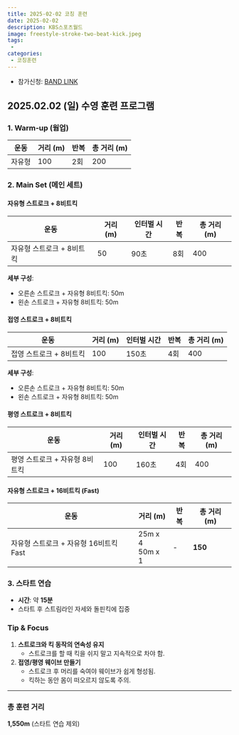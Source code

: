 ```yaml
---
title: 2025-02-02 코칭 훈련
date: 2025-02-02
description: KBS스포츠월드
image: freestyle-stroke-two-beat-kick.jpeg
tags:
 - 
categories:
 - 코칭훈련
---
```


- 참가신청: [BAND LINK](https://band.us/band/93484357/schedule/4%2F93484357%2F582942444%2F19700101)

## 2025.02.02 (일) 수영 훈련 프로그램

### 1. Warm-up (웜업)
| 운동 | 거리 (m) | 반복 | 총 거리 (m) |
|------|----------|------|-------------|
| 자유형 | 100 | 2회 | 200 |


### 2. Main Set (메인 세트)

#### 자유형 스트로크 + 8비트킥
| 운동 | 거리 (m) | 인터벌 시간 | 반복 | 총 거리 (m) |
|------|----------|-------------|------|-------------|
| 자유형 스트로크 + 8비트킥 | 50 | 90초 | 8회 | 400 |

**세부 구성**:
- 오른손 스트로크 + 자유형 8비트킥: 50m
- 왼손 스트로크 + 자유형 8비트킥: 50m


#### 접영 스트로크 + 8비트킥
| 운동 | 거리 (m) | 인터벌 시간 | 반복 | 총 거리 (m) |
|------|----------|-------------|------|-------------|
| 접영 스트로크 + 8비트킥 | 100 | 150초 | 4회 | 400 |

**세부 구성**:
- 오른손 스트로크 + 자유형 8비트킥: 50m
- 왼손 스트로크 + 자유형 8비트킥: 50m



#### 평영 스트로크 + 8비트킥
| 운동 | 거리 (m) | 인터벌 시간 | 반복 | 총 거리 (m) |
|------|----------|-------------|------|-------------|
| 평영 스트로크 + 자유형 8비트킥 | 100 | 160초 | 4회 | 400 |



#### 자유형 스트로크 + 16비트킥 (Fast)
| 운동 | 거리 (m) | 반복 | 총 거리 (m) |
|------|----------|------|-------------|
| 자유형 스트로크 + 자유형 16비트킥 Fast | 25m x 4<br>50m x 1 | - | **150** |



### 3. 스타트 연습
- **시간**: 약 **15분**
- 스타트 후 스트림라인 자세와 돌핀킥에 집중



### Tip & Focus
1. **스트로크와 킥 동작의 연속성 유지**
   - 스트로크를 할 때 킥을 쉬지 말고 지속적으로 차야 함.
2. **접영/평영 웨이브 만들기**
   - 스트로크 후 머리를 숙여야 웨이브가 쉽게 형성됨.
   - 킥하는 동안 몸이 떠오르지 않도록 주의.

---

### 총 훈련 거리
**1,550m** (스타트 연습 제외)
